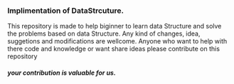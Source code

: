
### Implimentation of DataStrcuture.
 This repository is made to help biginner to learn data Structure and solve the problems based on data Structure.
 Any kind of changes, idea, suggetions and modifications are wellcome.
 Anyone who want to help with there code and knowledge or want share ideas please contribute on this repository 
 ##### your contribution is valuable for us.
